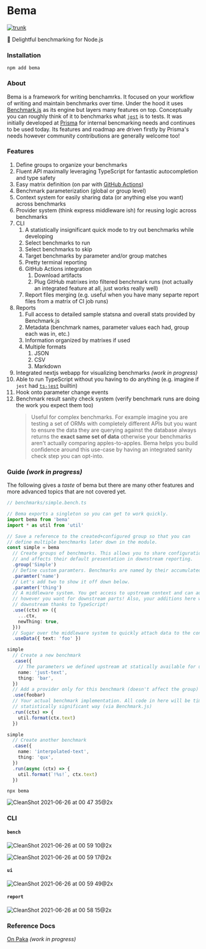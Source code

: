 # Bema

[![trunk](https://github.com/prisma-labs/bema/actions/workflows/trunk.yml/badge.svg)](https://github.com/prisma-labs/bema/actions/workflows/trunk.yml)

🐎 Delightful benchmarking for Node.js

### Installation

```
npm add bema
```

### About

Bema is a framework for writing benchamrks. It focused on your workflow of writing and maintain benchmarks over time. Under the hood it uses [Benchmark.js](https://benchmarkjs.com/) as its engine but layers many features on top. Conceptually you can roughly think of it to benchmarks what
[`jest`](https://jestjs.io/) is to tests. It was initially developed at [Prisma](https://www.prisma.io/)
for internal bencmarking needs and continues to be used today. Its features and roadmap are driven firstly
by Prisma's needs however community contributions are generally welcome too!

### Features

1. Define groups to organize your benchmarks
1. Fluent API maximally leveraging TypeScript for fantastic autocompletion and type safety
1. Easy matrix definition (on par with [GitHub Actions](https://docs.github.com/en/actions/reference/workflow-syntax-for-github-actions#jobsjob_idstrategymatrix))
1. Benchmark parameterization (global or group level)
1. Context system for easily sharing data (or anything else you want) across benchmarks
1. Provider system (think express middleware ish) for reusing logic across benchmarks
1. CLI
   1. A statistically insignificant quick mode to try out benchmarks while developing
   1. Select benchmarks to run
   1. Select benchmarks to skip
   1. Target benchmarks by parameter and/or group matches
   1. Pretty terminal reporting
   1. GitHub Actions integration
      1. Download artifacts
      1. Plug GitHub matrixes into filtered benchmark runs (not actually an integrated feature at all, just works really well)
   1. Report files merging (e.g. useful when you have many separte report files from a matrix of CI job runs)
1. Reports
   1. Full access to detailed sample statsna and overall stats provided by Benchmark.js
   1. Metadata (benchmark names, parameter values each had, group each was in, etc.)
   1. Information organized by matrixes if used
   1. Multiple formats
      1. JSON
      1. CSV
      1. Markdown
1. Integrated nextjs webapp for visualizing benchmarks _(work in progress)_
1. Able to run TypeScript without you having to do anything (e.g. imagine if `jest` had [`ts-jest`](https://kulshekhar.github.io/ts-jest/) builtin)
1. Hook onto parameter change events
1. Benchmark result sanity check system (verify benchmark runs are doing the work you expect them too)
   > Useful for complex benchmarks. For example imagine you are testing a set of ORMs with completely different APIs but you want to ensure the data they are querying against the database always returns the **exact same set of data** otherwise your benchmarks aren't actually comparing apples-to-apples. Bema helps you build confidence around this use-case by having an integrated sanity check step you can opt-into.

### Guide _(work in progress)_

The following gives a _taste_ of bema but there are many other features and more advanced topics that are not covered yet.

```ts
// benchmarks/simple.bench.ts

// Bema exports a singleton so you can get to work quickly.
import bema from 'bema'
import * as util from 'util'

// Save a reference to the created+configured group so that you can
// define multiple benchmarks later down in the module.
const simple = bema
  // Create groups of benchmarks. This allows you to share configuration across multiple benchmarks
  // and affects their default presentation in downstream reporting.
  .group('Simple')
  // Define custom paramters. Benchmarks are named by their accumulated paramters.
  .paramter('name')
  // Let's add two to show it off down below.
  .paramter('thing')
  // A middleware system. You get access to upstream context and can augment
  // however you want for downstream parts! Also, your additions here will be statically visible
  // downstream thanks to TypeScript!
  .use((ctx) => ({
    ...ctx,
    newThing: true,
  }))
  // Sugar over the middleware system to quickly attach data to the context.
  .useData({ text: 'foo' })

simple
  // Create a new benchmark
  .case({
    // The parameters we defined upstream at statically available for us here
    name: 'just-text',
    thing: 'bar',
  })
  // Add a provider only for this benchmark (doesn't affect the group)
  .use(foobar)
  // Your actual benchmark implementation. All code in here will be timed in a
  // statistically significant way (via Benchmark.js)
  .run((ctx) => {
    util.format(ctx.text)
  })

simple
  // Create another benchmark
  .case({
    name: 'interpolated-text',
    thing: 'qux',
  })
  .run(async (ctx) => {
    util.format(`!%s!`, ctx.text)
  })
```

```
npx bema
```

![CleanShot 2021-06-26 at 00 47 35@2x](https://user-images.githubusercontent.com/284476/123502198-82fb5280-d618-11eb-9807-53ebb8066de0.png)

### CLI

#### `bench`

![CleanShot 2021-06-26 at 00 59 10@2x](https://user-images.githubusercontent.com/284476/123502396-0f5a4500-d61a-11eb-81d7-9b25ee458af4.png)

![CleanShot 2021-06-26 at 00 59 17@2x](https://user-images.githubusercontent.com/284476/123502401-15502600-d61a-11eb-9475-630f6cf03cf5.png)

#### `ui`

![CleanShot 2021-06-26 at 00 59 49@2x](https://user-images.githubusercontent.com/284476/123502384-ed60c280-d619-11eb-963c-cb52e4127dc0.png)

#### `report`

![CleanShot 2021-06-26 at 00 58 15@2x](https://user-images.githubusercontent.com/284476/123502389-fe113880-d619-11eb-9c7a-5da20333cfc1.png)

### Reference Docs

[On Paka](https://paka.dev/npm/bema) _(work in progress)_
